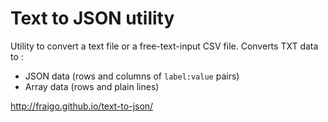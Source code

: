 Text to JSON utility
======


Utility to convert a text file or a free-text-input CSV file. Converts TXT data to :

* JSON data (rows and columns of `label:value` pairs)
* Array data (rows and plain lines) 

http://fraigo.github.io/text-to-json/


